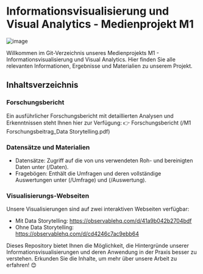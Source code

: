 # Informationsvisualisierung und Visual Analytics - Medienprojekt M1
![image](https://cordis.europa.eu/docs/article/images/2020-03/415479.jpg)

Willkommen im Git-Verzeichnis unseres Medienprojekts M1 - Informationsvisualisierung und Visual Analytics. 
Hier finden Sie alle relevanten Informationen, Ergebnisse und Materialien zu unserem Projekt.

## Inhaltsverzeichnis
### Forschungsbericht
Ein ausführlicher Forschungsbericht mit detaillierten Analysen und Erkenntnissen steht Ihnen hier zur Verfügung:
👉 Forschungsbericht (/M1 Forschungsbeitrag_Data Storytelling.pdf)

### Datensätze und Materialien
- Datensätze: Zugriff auf die von uns verwendeten Roh- und bereinigten Daten unter (/Daten).
- Fragebögen: Enthält die Umfragen und deren vollständige Auswertungen unter (/Umfrage) und (/Auswertung). 

### Visualisierungs-Webseiten
Unsere Visualisierungen sind auf zwei interaktiven Webseiten verfügbar:
- Mit Data Storytelling: https://observablehq.com/d/41a9b042b2704bdf
- Ohne Data Storytelling: https://observablehq.com/d/cd4246c7ac9ebb64 

Dieses Repository bietet Ihnen die Möglichkeit, die Hintergründe unserer Informationsvisualisierungen und deren Anwendung in der Praxis besser zu verstehen. Erkunden Sie die Inhalte, um mehr über unsere Arbeit zu erfahren! 😊
